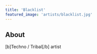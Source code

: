 ```yaml
---
title: 'Blacklist'
featured_image: 'artists/blacklist.jpg'
---
```


## About

[b]Techno / Tribal[/b] artist
